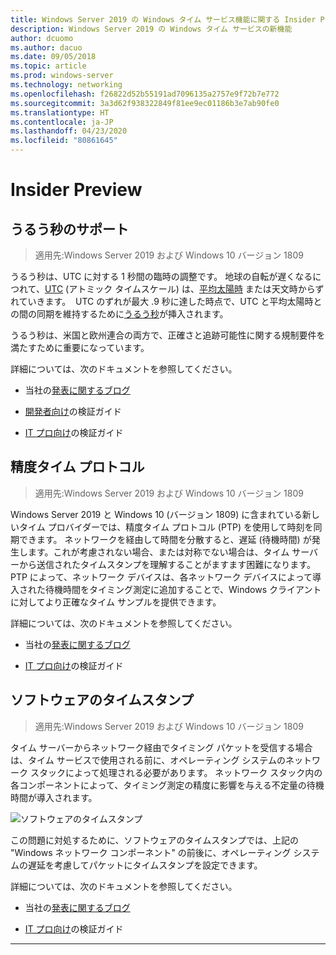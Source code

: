 ```yaml
---
title: Windows Server 2019 の Windows タイム サービス機能に関する Insider Preview
description: Windows Server 2019 の Windows タイム サービスの新機能
author: dcuomo
ms.author: dacuo
ms.date: 09/05/2018
ms.topic: article
ms.prod: windows-server
ms.technology: networking
ms.openlocfilehash: f26822d52b55191ad7096135a2757e9f72b7e772
ms.sourcegitcommit: 3a3d62f938322849f81ee9ec01186b3e7ab90fe0
ms.translationtype: HT
ms.contentlocale: ja-JP
ms.lasthandoff: 04/23/2020
ms.locfileid: "80861645"
---
```

# <a name="insider-preview"></a>Insider Preview 


## <a name="leap-second-support"></a>うるう秒のサポート


>適用先:Windows Server 2019 および Windows 10 バージョン 1809

うるう秒は、UTC に対する 1 秒間の臨時の調整です。 地球の自転が遅くなるにつれて、[UTC](https://en.wikipedia.org/wiki/Coordinated_Universal_Time) (アトミック タイムスケール) は、[平均太陽時](https://en.wikipedia.org/wiki/Solar_time#Mean_solar_time) または天文時からずれていきます。  UTC のずれが最大 .9 秒に達した時点で、UTC と平均太陽時との間の同期を維持するために[うるう秒](https://en.wikipedia.org/wiki/Leap_second)が挿入されます。

うるう秒は、米国と欧州連合の両方で、正確さと追跡可能性に関する規制要件を満たすために重要になっています。

詳細については、次のドキュメントを参照してください。

-  当社の[発表に関するブログ](https://blogs.technet.microsoft.com/networking/2018/07/18/top10-ws2019-hatime/)

-  [開発者向け](https://aka.ms/Dev-LeapSecond)の検証ガイド

-  [IT プロ向け](https://aka.ms/ITPro-LeapSecond)の検証ガイド


## <a name="precision-time-protocol"></a>精度タイム プロトコル

>適用先:Windows Server 2019 および Windows 10 バージョン 1809

Windows Server 2019 と Windows 10 (バージョン 1809) に含まれている新しいタイム プロバイダーでは、精度タイム プロトコル (PTP) を使用して時刻を同期できます。 ネットワークを経由して時間を分散すると、遅延 (待機時間) が発生します。これが考慮されない場合、または対称でない場合は、タイム サーバーから送信されたタイムスタンプを理解することがますます困難になります。 PTP によって、ネットワーク デバイスは、各ネットワーク デバイスによって導入された待機時間をタイミング測定に追加することで、Windows クライアントに対してより正確なタイム サンプルを提供できます。

詳細については、次のドキュメントを参照してください。

-  当社の[発表に関するブログ](https://blogs.technet.microsoft.com/networking/2018/07/18/top10-ws2019-hatime/)

-  [IT プロ向け](https://aka.ms/PTPValidation)の検証ガイド


## <a name="software-timestamping"></a>ソフトウェアのタイムスタンプ

>適用先:Windows Server 2019 および Windows 10 バージョン 1809

タイム サーバーからネットワーク経由でタイミング パケットを受信する場合は、タイム サービスで使用される前に、オペレーティング システムのネットワーク スタックによって処理される必要があります。 ネットワーク スタック内の各コンポーネントによって、タイミング測定の精度に影響を与える不定量の待機時間が導入されます。

![ソフトウェアのタイムスタンプ](../media/Windows-Time-Service/software-timestamping.png)

この問題に対処するために、ソフトウェアのタイムスタンプでは、上記の "Windows ネットワーク コンポーネント" の前後に、オペレーティング システムの遅延を考慮してパケットにタイムスタンプを設定できます。

詳細については、次のドキュメントを参照してください。

-  当社の[発表に関するブログ](https://blogs.technet.microsoft.com/networking/2018/07/18/top10-ws2019-hatime/)

-  [IT プロ向け](https://github.com/Microsoft/SDN/blob/master/FeatureGuide/Validation%20Guide%20-%20RS5%20-%20Software%20Timestamping.docx)の検証ガイド



---
